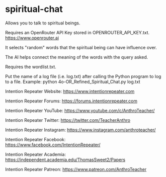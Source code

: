 # spiritual-chat
Allows you to talk to spiritual beings.

Requires an OpenRouter API Key stored in OPENROUTER_API_KEY.txt.
https://www.openrouter.ai

It selects "random" words that the spiritual being can have influence over.

The AI helps connect the meaning of the words with the query asked.

Requires the wordlist.txt.

Put the name of a log file (i.e. log.txt) after calling the Python program to log to a file.
Example: python 4o-OR_Refined_Spiritual_Chat.py log.txt

Intention Repeater Website: https://www.intentionrepeater.com

Intention Repeater Forums: https://forums.intentionrepeater.com

Intention Repeater YouTube: https://www.youtube.com/c/AnthroTeacher/

Intention Repeater Twitter: https://twitter.com/TeacherAnthro

Intention Repeater Instagram: https://www.instagram.com/anthroteacher/

Intention Repeater Facebook: https://www.facebook.com/IntentionRepeater/

Intention Repeater Academia: https://independent.academia.edu/ThomasSweet2/Papers

Intention Repeater Patreon: https://www.patreon.com/AnthroTeacher
